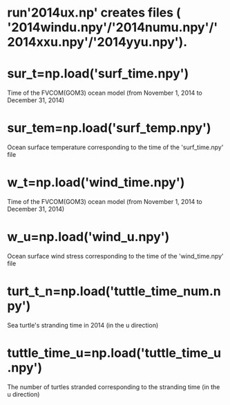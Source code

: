 # run'2014ux.np' creates files ( '2014windu.npy'/'2014numu.npy'/'2014xxu.npy'/'2014yyu.npy').

# sur_t=np.load('surf_time.npy')
Time of the FVCOM(GOM3) ocean model (from November 1, 2014 to December 31, 2014)

# sur_tem=np.load('surf_temp.npy')
Ocean surface temperature corresponding to the time of the 'surf_time.npy' file

# w_t=np.load('wind_time.npy')
Time of the FVCOM(GOM3) ocean model (from November 1, 2014 to December 31, 2014)

# w_u=np.load('wind_u.npy')
Ocean surface wind stress corresponding to the time of the 'wind_time.npy' file

# turt_t_n=np.load('tuttle_time_num.npy')
Sea turtle's stranding time in 2014 (in the u direction)

# tuttle_time_u=np.load('tuttle_time_u.npy')
The number of turtles stranded corresponding to the stranding time (in the u direction)


